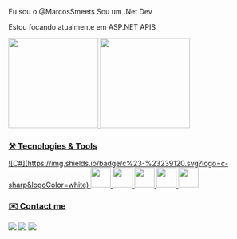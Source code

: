 Eu sou o @MarcosSmeets
Sou um .Net Dev

Estou focando atualmente em ASP.NET APIS
          

<div>
<a href="https://github.com/MarcosSmeets">
<img height="180em" src="https://github-readme-stats.vercel.app/api/top-langs/?username=MarcosSmeets&layout=compact&langs_count=7&theme=dracula"/>
<img height="180em" src="https://github-readme-stats.vercel.app/api?username=MarcosSmeets&show_icons=true&theme=dracula&include_all_commits=true&count_private=true"/>
</div>
  
### ⚒️ Tecnologies & Tools
<div>
![C#](https://img.shields.io/badge/c%23-%23239120.svg?logo=c-sharp&logoColor=white)
<img src="https://cdn.jsdelivr.net/gh/devicons/devicon/icons/dotnetcore/dotnetcore-original.svg" width="40" height="40"/>
<img src="https://cdn.jsdelivr.net/gh/devicons/devicon/icons/docker/docker-original.svg" width="40" height="40"/>
<img src="https://cdn.jsdelivr.net/gh/devicons/devicon/icons/git/git-original.svg" width="40" height="40"/>
<img src="https://cdn.jsdelivr.net/gh/devicons/devicon/icons/python/python-original.svg" width="40" height="40"/>
<img src="https://cdn.jsdelivr.net/gh/devicons/devicon/icons/html5/html5-original.svg" width="40" height="40"/>
</div>
  
### ✉️ Contact me

[<img src="https://img.shields.io/badge/twitter-%231DA1F2.svg?&style=for-the-badge&logo=twitter&logoColor=white" />](https://twitter.com/OlhoManso) [<img src="https://img.shields.io/badge/linkedin-%230077B5.svg?&style=for-the-badge&logo=linkedin&logoColor=white" />](https://www.linkedin.com/in/marcosborgessmeets/) [<img src = "https://img.shields.io/badge/instagram-%23E4405F.svg?&style=for-the-badge&logo=instagram&logoColor=white">](https://www.instagram.com/poetasmeets/)
